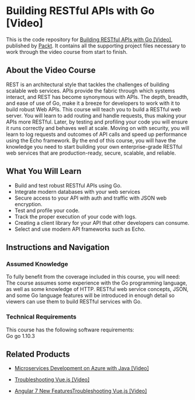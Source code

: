 


# Building RESTful APIs with Go [Video]
This is the code repository for [Building RESTful APIs with Go [Video]](https://www.packtpub.com/application-development/building-restful-apis-go-video?utm_source=github&utm_medium=repository&utm_campaign=9781789614992), published by [Packt](https://www.packtpub.com/?utm_source=github). It contains all the supporting project files necessary to work through the video course from start to finish.
## About the Video Course
REST is an architectural style that tackles the challenges of building scalable web services. APIs provide the fabric through which systems interact, and REST has become synonymous with APIs. The depth, breadth, and ease of use of Go, make it a breeze for developers to work with it to build robust Web APIs. This course will teach you to build a RESTful web server. You will learn to add routing and handle requests, thus making your APIs more RESTful. Later, by testing and profiling your code you will ensure it runs correctly and behaves well at scale. Moving on with security, you will learn to log requests and outcomes of API calls and speed up performance using the Echo framework. By the end of this course, you will have the knowledge you need to start building your own enterprise-grade RESTful web services that are production-ready, secure, scalable, and reliable.

<H2>What You Will Learn</H2>
<DIV class=book-info-will-learn-text>
<UL>
<LI>Build and test robust RESTful APIs using Go. 
<LI>Integrate modern databases with your web services 
<LI>Secure access to your API with auth and traffic with JSON web encryption. 
<LI>Test and profile your code. 
<LI>Track the proper execution of your code with logs. 
<LI>Creating a client library for your API that other developers can consume. 
<LI>Select and use modern API frameworks such as Echo. </LI></UL></DIV>

## Instructions and Navigation
### Assumed Knowledge
To fully benefit from the coverage included in this course, you will need:<br/>
The course assumes some experience with the Go programming language, as well as some knowledge of HTTP. RESTful web service concepts, JSON, and some Go language features will be introduced in enough detail so viewers can use them to build RESTful services with Go.
### Technical Requirements
This course has the following software requirements:<br/>
Go go 1.10.3

## Related Products
* [Microservices Development on Azure with Java [Video]](https://www.packtpub.com/virtualization-and-cloud/microservices-development-azure-java-video?utm_source=github&utm_medium=repository&utm_campaign=9781789808858)

* [Troubleshooting Vue.js [Video]](https://www.packtpub.com/application-development/troubleshooting-vuejs-video?utm_source=github&utm_medium=repository&utm_campaign=9781788993531)

* [Angular 7 New FeaturesTroubleshooting Vue.js [Video]](https://www.packtpub.com/application-development/troubleshooting-vuejs-video?utm_source=github&utm_medium=repository&utm_campaign=9781788993531)

